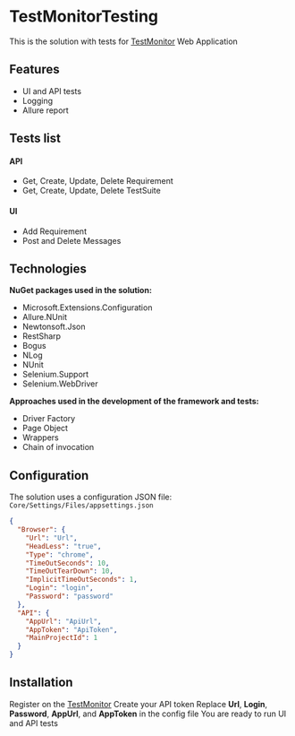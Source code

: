 # TestMonitorTesting
This is the solution with tests for [TestMonitor](https://www.testmonitor.com/) Web Application

## Features
- UI and API tests
- Logging
- Allure report

## Tests list
#### API
- Get, Create, Update, Delete Requirement
- Get, Create, Update, Delete TestSuite

#### UI
- Add Requirement
- Post and Delete Messages

## Technologies
**NuGet packages used in the solution:**
- Microsoft.Extensions.Configuration
- Allure.NUnit
- Newtonsoft.Json
- RestSharp
- Bogus
- NLog
- NUnit
- Selenium.Support
- Selenium.WebDriver

**Approaches used in the development of the framework and tests:**
- Driver Factory
- Page Object
- Wrappers
- Chain of invocation

## Configuration
The solution uses a configuration JSON file:
```Core/Settings/Files/appsettings.json```
```JSON
{
  "Browser": {
    "Url": "Url",
    "HeadLess": "true",
    "Type": "chrome",
    "TimeOutSeconds": 10,
    "TimeOutTearDown": 10,
    "ImplicitTimeOutSeconds": 1,
    "Login": "login",
    "Password": "password"
  },
  "API": {
    "AppUrl": "ApiUrl",
    "AppToken": "ApiToken",
    "MainProjectId": 1
  }
}
```

## Installation
Register on the [TestMonitor](https://www.testmonitor.com/)
Create your API token
Replace  **Url**, **Login**, **Password**, **AppUrl**, and **AppToken** in the config file
You are ready to run UI and API tests
